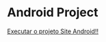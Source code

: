 # Android Project 
 
 <a href="https://carloseduardo-silva.github.io/java-script/siteandroid/index.html">Executar o projeto Site Android!!</a> 
